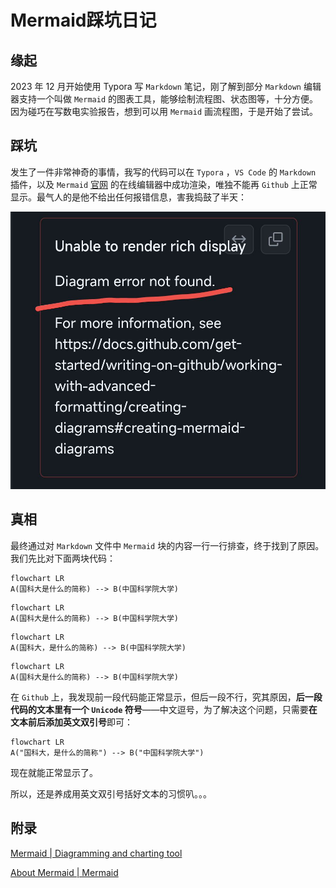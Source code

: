# Mermaid踩坑日记

## 缘起

2023 年 12 月开始使用 Typora 写 `Markdown` 笔记，刚了解到部分 `Markdown` 编辑器支持一个叫做 `Mermaid` 的图表工具，能够绘制流程图、状态图等，十分方便。因为碰巧在写数电实验报告，想到可以用 `Mermaid` 画流程图，于是开始了尝试。

## 踩坑

发生了一件非常神奇的事情，我写的代码可以在 `Typora` ，`VS Code` 的 `Markdown` 插件，以及 `Mermaid` [官网](https://mermaid.js.org/) 的在线编辑器中成功渲染，唯独不能再 `Github` 上正常显示。最气人的是他不给出任何报错信息，害我捣鼓了半天：

![20231223000021](assets/20231223000021.png)

## 真相

最终通过对 `Markdown` 文件中 `Mermaid` 块的内容一行一行排查，终于找到了原因。我们先比对下面两块代码：

```
flowchart LR
A(国科大是什么的简称) --> B(中国科学院大学)
```

```mermaid
flowchart LR
A(国科大是什么的简称) --> B(中国科学院大学)
```

```
flowchart LR
A(国科大，是什么的简称) --> B(中国科学院大学)
```

```mermaid
flowchart LR
A(国科大是什么的简称) --> B(中国科学院大学)
```

在 `Github` 上，我发现前一段代码能正常显示，但后一段不行，究其原因，**后一段代码的文本里有一个 `Unicode` 符号**——中文逗号，为了解决这个问题，只需要**在文本前后添加英文双引号**即可：

```mermaid
flowchart LR
A("国科大，是什么的简称") --> B("中国科学院大学")
```

现在就能正常显示了。

所以，还是养成用英文双引号括好文本的习惯叭。。。

## 附录

[Mermaid | Diagramming and charting tool](https://mermaid.js.org/)

[About Mermaid | Mermaid](https://mermaid.js.org/intro/)